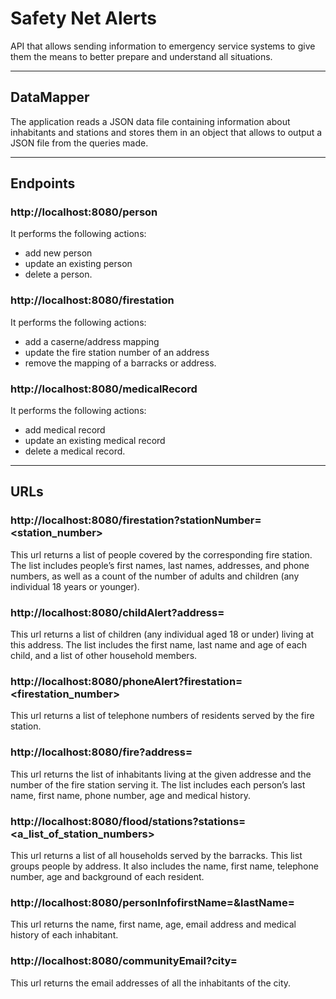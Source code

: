 # Safety Net Alerts

API that allows sending information to emergency service systems to give them the means to better prepare and understand all situations.

-----
## DataMapper

The application reads a JSON data file containing information about inhabitants and stations and stores them in an object that allows to output a JSON file from the queries made.

-----
## Endpoints


### http://localhost:8080/person

It performs the following actions:
* add new person
* update an existing person
* delete a person.

### http://localhost:8080/firestation

It performs the following actions:
* add a caserne/address mapping
* update the fire station number of an address
* remove the mapping of a barracks or address.


### http://localhost:8080/medicalRecord

It performs the following actions:
* add medical record
* update an existing medical record
* delete a medical record.

-----
## URLs

### http://localhost:8080/firestation?stationNumber=<station_number>

This url returns a list of people covered by the corresponding fire station. The list includes people’s first names, last names, addresses, and phone numbers, as well as a count of the number of adults and children (any individual 18 years or younger).

### http://localhost:8080/childAlert?address=<address>

This url returns a list of children (any individual aged 18 or under) living at this address. The list includes the first name, last name and age of each child, and a list of other household members.

### http://localhost:8080/phoneAlert?firestation=<firestation_number>

This url returns a list of telephone numbers of residents served by the fire station.


### http://localhost:8080/fire?address=<address>

This url returns the list of inhabitants living at the given addresse and the number of the fire station serving it. The list includes each person’s last name, first name, phone number, age and medical history.


### http://localhost:8080/flood/stations?stations=<a_list_of_station_numbers>

This url returns a list of all households served by the barracks. This list groups people by address. It also includes the name, first name, telephone number, age and background of each resident.


### http://localhost:8080/personInfofirstName=<firstName>&lastName=<lastName>

This url returns the name, first name, age, email address and medical history of each inhabitant.


### http://localhost:8080/communityEmail?city=<city>

This url returns the email addresses of all the inhabitants of the city.